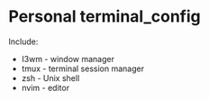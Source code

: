 # Personal terminal_config
Include: 
  - I3wm - window manager
  - tmux - terminal session manager
  - zsh - Unix shell
  - nvim - editor

